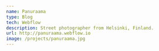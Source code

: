 ```yaml
---
name: Panuraama
type: Blog
tech: Webflow
description: Street photographer from Helsinki, Finland.
url: http://panuraama.webflow.io
image: /projects/panuraama.jpg
---
```

